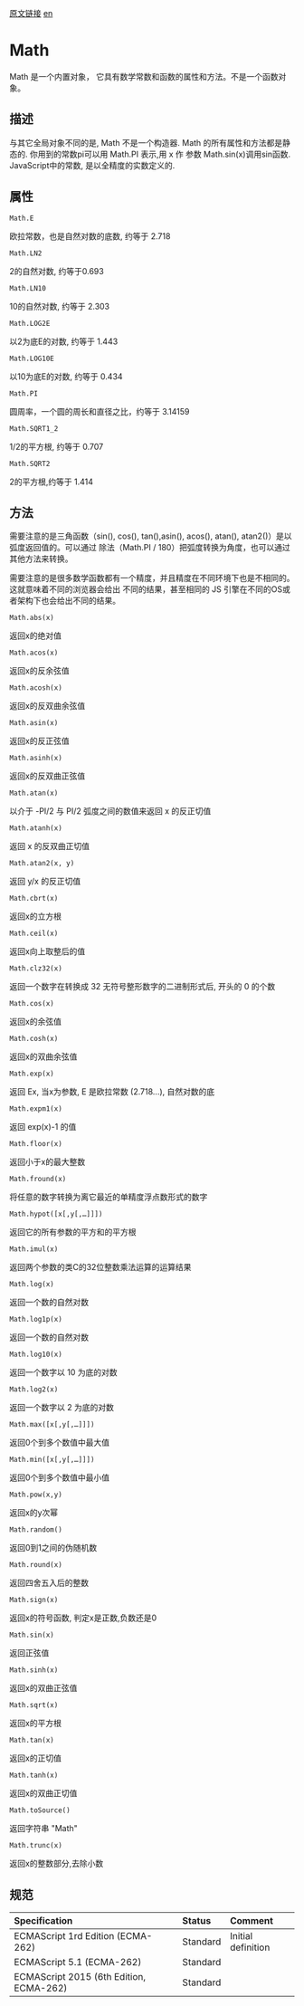 <a href="https://developer.mozilla.org/zh-CN/docs/Web/JavaScript/Reference/Global_Objects/Math" target="_blank">原文链接</a>
<a href="https://developer.mozilla.org/en-US/docs/Web/JavaScript/Reference/Global_Objects/Math" target="_blank">en</a>

# Math

Math 是一个内置对象， 它具有数学常数和函数的属性和方法。不是一个函数对象。

## 描述

与其它全局对象不同的是, Math 不是一个构造器.  Math 的所有属性和方法都是静态的. 你用到的常数pi可以用 Math.PI 表示,用 x 作
参数 Math.sin(x)调用sin函数. JavaScript中的常数, 是以全精度的实数定义的.

## 属性

`Math.E`

欧拉常数，也是自然对数的底数, 约等于 2.718

`Math.LN2`

2的自然对数, 约等于0.693

`Math.LN10`

10的自然对数, 约等于 2.303

`Math.LOG2E`

以2为底E的对数, 约等于 1.443

`Math.LOG10E`

以10为底E的对数, 约等于 0.434

`Math.PI`

圆周率，一个圆的周长和直径之比，约等于 3.14159

`Math.SQRT1_2`

1/2的平方根, 约等于 0.707

`Math.SQRT2`

2的平方根,约等于 1.414

## 方法

<p class="warning">需要注意的是三角函数（sin(), cos(), tan(),asin(), acos(), atan(), atan2()）是以弧度返回值的。可以通过
除法（Math.PI / 180）把弧度转换为角度，也可以通过其他方法来转换。</p>

<p class="warning">需要注意的是很多数学函数都有一个精度，并且精度在不同环境下也是不相同的。这就意味着不同的浏览器会给出
不同的结果，甚至相同的 JS 引擎在不同的OS或者架构下也会给出不同的结果。</p>

`Math.abs(x)`

返回x的绝对值

`Math.acos(x)`

返回x的反余弦值

`Math.acosh(x)`

返回x的反双曲余弦值

`Math.asin(x)`

返回x的反正弦值

`Math.asinh(x)`

返回x的反双曲正弦值

`Math.atan(x)`

以介于 -PI/2 与 PI/2 弧度之间的数值来返回 x 的反正切值

`Math.atanh(x)`

返回 x 的反双曲正切值

`Math.atan2(x, y)`

返回 y/x 的反正切值

`Math.cbrt(x)`

返回x的立方根

`Math.ceil(x)`

返回x向上取整后的值

`Math.clz32(x)`

返回一个数字在转换成 32 无符号整形数字的二进制形式后, 开头的 0 的个数

`Math.cos(x)`

返回x的余弦值

`Math.cosh(x)`

返回x的双曲余弦值

`Math.exp(x)`

返回 Ex, 当x为参数,  E 是欧拉常数 (2.718...), 自然对数的底

`Math.expm1(x)`

返回 exp(x)-1 的值

`Math.floor(x)`

返回小于x的最大整数

`Math.fround(x)`

将任意的数字转换为离它最近的单精度浮点数形式的数字

`Math.hypot([x[,y[,…]]])`

返回它的所有参数的平方和的平方根

`Math.imul(x)`

返回两个参数的类C的32位整数乘法运算的运算结果

`Math.log(x)`

返回一个数的自然对数

`Math.log1p(x)`

返回一个数的自然对数

`Math.log10(x)`

返回一个数字以 10 为底的对数

`Math.log2(x)`

返回一个数字以 2 为底的对数

`Math.max([x[,y[,…]]])`

返回0个到多个数值中最大值

`Math.min([x[,y[,…]]])`

返回0个到多个数值中最小值

`Math.pow(x,y)`

返回x的y次幂

`Math.random()`

返回0到1之间的伪随机数

`Math.round(x)`

返回四舍五入后的整数

`Math.sign(x)`

返回x的符号函数, 判定x是正数,负数还是0

`Math.sin(x)`

返回正弦值

`Math.sinh(x)`

返回x的双曲正弦值

`Math.sqrt(x)`

返回x的平方根

`Math.tan(x)`

返回x的正切值

`Math.tanh(x)`

返回x的双曲正切值

`Math.toSource()`

返回字符串 "Math"

`Math.trunc(x)`

返回x的整数部分,去除小数

## 规范

| Specification                           | Status   | Comment            |
|:----------------------------------------|:---------|:-------------------|
| ECMAScript 1rd Edition (ECMA-262)       | Standard | Initial definition |
| ECMAScript 5.1 (ECMA-262)               | Standard |                    |
| ECMAScript 2015 (6th Edition, ECMA-262) | Standard |                    |